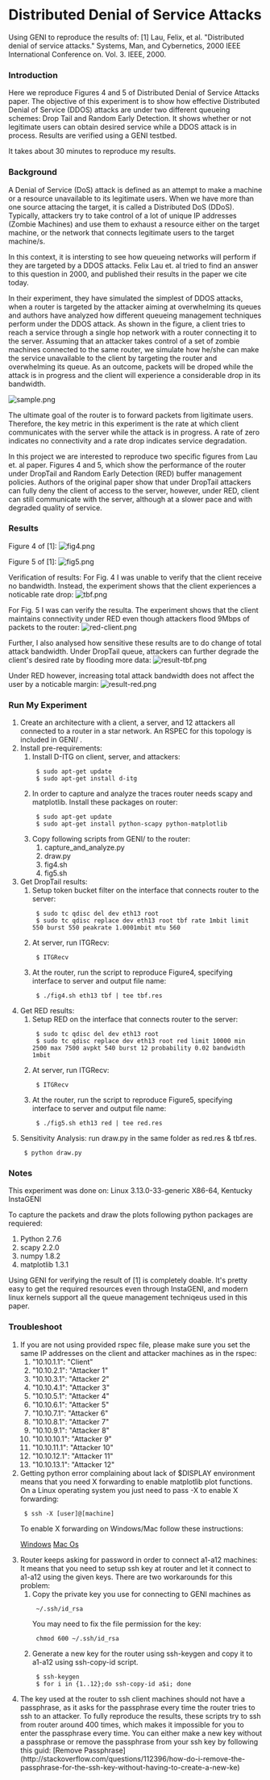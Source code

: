 # Distributed Denial of Service Attacks
Using GENI to reproduce the results of:
[1] Lau, Felix, et al. "Distributed denial of service attacks." Systems, Man, and Cybernetics, 2000 IEEE International Conference on. Vol. 3. IEEE, 2000.

### Introduction ###
Here we reproduce Figures 4 and 5 of Distributed Denial of Service Attacks paper.
The objective of this experiment is to show how effective Distributed Denial of Service (DDOS) attacks are under two different queueing schemes: Drop Tail and Random Early Detection.
It shows whether or not legitimate users can obtain desired service while a DDOS attack is in process.
Results are verified using a GENI testbed.

It takes about 30 minutes to reproduce my results.

### Background ###
A Denial of Service (DoS) attack is defined as an attempt to make a machine or a resource unavailable to its legitimate users.
When we have more than one source attacing the target, it is called a Distributed DoS (DDoS).
Typically, attackers try to take control of a lot of unique IP addresses (Zombie Machines) and use them to exhaust a resource either on the target machine, or the network that connects legitimate users to the target machine/s.

In this context, it is intersting to see how queueing networks will perform if they are targeted by a DDOS attacks.
Felix Lau et. al tried to find an answer to this question in 2000, and published their results in the paper we cite today.

In their experiment, they have simulated the simplest of DDOS attacks, when a router is targeted by the attacker aiming at overwhelming its queues and authors have analyzed how different queueing management techniques perform under the DDOS attack.
As shown in the figure, a client tries to reach a service through a single hop network with a router connecting it to the server.
Assuming that an attacker takes control of a set of zombie machines connected to the same router, we simulate how he/she can make the service unavailable to the client by targeting the router and overwhelming its queue.
As an outcome, packets will be droped while the attack is in progress and the client will experience a considerable drop in its bandwidth.

![sample.png](https://raw.githubusercontent.com/aaghdai/ddos/master/Figures/sample.png)

The ultimate goal of the router is to forward packets from ligitimate users.
Therefore, the key metric in this experiment is the rate at which client communicates with the server while the attack is in progress.
A rate of zero indicates no connectivity and a rate drop indicates service degradation.

In this project we are interested to reproduce two specific figures from Lau et. al paper.
Figures 4 and 5, which show the performance of the router under DropTail and Random Early Detection (RED) buffer management policies.
Authors of the original paper show that under DropTail attackers can fully deny the client of access to the server, however, under RED, client can still communicate with the server, although at a slower pace and with degraded quality of service.
### Results ###
Figure 4 of [1]:
![fig4.png](https://raw.githubusercontent.com/aaghdai/ddos/master/Figures/fig4.png)

Figure 5 of [1]:
![fig5.png](https://raw.githubusercontent.com/aaghdai/ddos/master/Figures/fig5.png)

Verification of results:
For Fig. 4 I was unable to verify that the client receive no bandwidth. Instead, the experiment shows that the client experiences a noticable rate drop:
![tbf.png](https://raw.githubusercontent.com/aaghdai/ddos/master/Results/tbf.png)

For Fig. 5 I was can verify the resulta. The experiment shows that the client maintains connectivity under RED even though attackers flood 9Mbps of packets to the router:
![red-client.png](https://raw.githubusercontent.com/aaghdai/ddos/master/Results/red_client.png)

Further, I also analysed how sensitive these results are to do change of total attack bandwidth.
Under DropTail queue, attackers can further degrade the client's desired rate by flooding more data:
![result-tbf.png](https://raw.githubusercontent.com/aaghdai/ddos/master/Results/result-tbf.png)

Under RED however, increasing total attack bandwidth does not affect the user by a noticable margin:
![result-red.png](https://raw.githubusercontent.com/aaghdai/ddos/master/Results/result-red.png)

### Run My Experiment ###
<ol>
  <li>Create an architecture with a client, a server, and 12 attackers all connected to a router in a star network. An RSPEC for this topology is included in GENI/ .</li>
  <li>Install pre-requirements:
    <ol>
      <li>Install D-ITG on client, server, and attackers:
        <pre><code> $ sudo apt-get update
 $ sudo apt-get install d-itg </code></pre></li>
      <li> In order to capture and analyze the traces router needs scapy and matplotlib. Install these packages on router:
        <pre><code> $ sudo apt-get update
 $ sudo apt-get install python-scapy python-matplotlib </code></pre></li>
      <li> Copy following scripts from GENI/ to the router:
        <ol>
          <li> capture_and_analyze.py </li>
          <li> draw.py </li>
          <li> fig4.sh </li>
          <li> fig5.sh </li>
        </ol>
      </li>
    </ol>
  </li>
  <li> Get DropTail results:
    <ol>
      <li> Setup token bucket filter on the interface that connects router to the server:
        <pre><code> $ sudo tc qdisc del dev eth13 root
 $ sudo tc qdisc replace dev eth13 root tbf rate 1mbit limit 550 burst 550 peakrate 1.0001mbit mtu 560 </code></pre></li>
      </li>
      <li> At server, run ITGRecv:
        <pre><code> $ ITGRecv </code></pre></li>
      <li> At the router, run the script to reproduce Figure4, specifying interface to server and output file name:
        <pre><code> $ ./fig4.sh eth13 tbf | tee tbf.res </code></pre></li>
      </li>
    </ol>
  <li> Get RED results:
    <ol>
      <li> Setup RED on the interface that connects router to the server:
        <pre><code> $ sudo tc qdisc del dev eth13 root
 $ sudo tc qdisc replace dev eth13 root red limit 10000 min 2500 max 7500 avpkt 540 burst 12 probability 0.02 bandwidth 1mbit </code></pre></li>
      </li>
      <li> At server, run ITGRecv:
        <pre><code> $ ITGRecv </code></pre></li>
      <li> At the router, run the script to reproduce Figure5, specifying interface to server and output file name:
        <pre><code> $ ./fig5.sh eth13 red | tee red.res </code></pre></li>
    </ol>
  </li>
  <li> Sensitivity Analysis: run draw.py in the same folder as red.res & tbf.res.
    <pre><code> $ python draw.py </code></pre></li>
</ol>

### Notes ###
This experiment was done on: Linux 3.13.0-33-generic X86-64, Kentucky InstaGENI

To capture the packets and draw the plots following python packages are requiered:
<ol>
<li> Python 2.7.6 </li>
<li> scapy 2.2.0 </li>
<li> numpy 1.8.2 </li>
<li> matplotlib 1.3.1 </li>
</ol>

Using GENI for verifying the result of [1] is completely doable.
It's pretty easy to get the required resources even through InstaGENI, and modern linux kernels support all the queue management techniqeus used in this paper.

### Troubleshoot ###
<ol>

<li>
If you are not using provided rspec file, please make sure you set the same IP addresses on the client and attacker machines as in the rspec:
  <ol>
    <li>"10.10.1.1": "Client"</li>
    <li>"10.10.2.1": "Attacker 1"</li>
    <li>"10.10.3.1": "Attacker 2"</li>
    <li>"10.10.4.1": "Attacker 3"</li>
    <li>"10.10.5.1": "Attacker 4"</li>
    <li>"10.10.6.1": "Attacker 5"</li>
    <li>"10.10.7.1": "Attacker 6"</li>
    <li>"10.10.8.1": "Attacker 7"</li>
    <li>"10.10.9.1": "Attacker 8"</li>
    <li>"10.10.10.1": "Attacker 9"</li>
    <li>"10.10.11.1": "Attacker 10"</li>
    <li>"10.10.12.1": "Attacker 11"</li>
    <li>"10.10.13.1": "Attacker 12"</li>
  </ol>
</li>

<li> Getting python error complaining about lack of $DISPLAY environment means that you need X forwarding to enable matplotlib plot functions.
On a Linux operating system you just need to pass -X to enable X forwarding:

<pre><code> $ ssh -X [user]@[machine] </code></pre>

To enable X forwarding on Windows/Mac follow these instructions:

[Windows](https://wiki.utdallas.edu/wiki/display/FAQ/X11+Forwarding+using+Xming+and+PuTTY)
[Mac Os](http://dyhr.com/2009/09/05/how-to-enable-x11-forwarding-with-ssh-on-mac-os-x-leopard/)

</li>
<li> Router keeps asking for password in order to connect a1-a12 machines: It means that you need to setup ssh key at router and let it connect to a1-a12 using the given keys. There are two workarounds for this problem:
<ol>
<li> Copy the private key you use for connecting to GENI machines as <pre><code> ~/.ssh/id_rsa </code></pre>
You may need to fix the file permission for the key: <pre><code> chmod 600 ~/.ssh/id_rsa </code></pre></li>
<li> Generate a new key for the router using ssh-keygen and copy it to a1-a12 using ssh-copy-id script.
<pre><code> $ ssh-keygen
 $ for i in {1..12};do ssh-copy-id a$i; done</code></pre>
</li>
</ol>
</li>

<li> The key used at the router to ssh client machines should not have a passphrase, as it asks for the passphrase every time the router tries to ssh to an attacker. To fully reproduce the results, these scripts try to ssh from router around 400 times, which makes it impossible for you to enter the passphrase every time.
You can either make a new key without a passphrase or remove the passphrase from your ssh key by following this guid:
[Remove Passphrase](http://stackoverflow.com/questions/112396/how-do-i-remove-the-passphrase-for-the-ssh-key-without-having-to-create-a-new-ke)
</li>
</ol>



